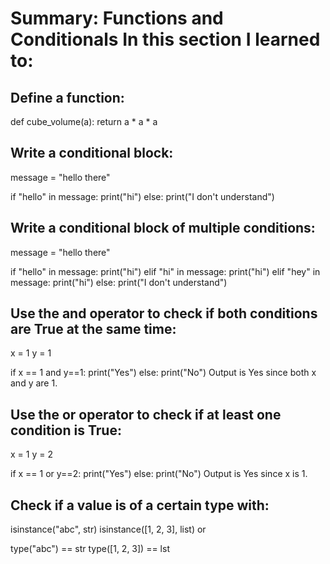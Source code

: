 # Summary: Functions and Conditionals In this section I learned to:

## Define a function:

def cube_volume(a):
    return a * a * a
## Write a conditional block:

message = "hello there"
 
if "hello" in message:
    print("hi")
else:
    print("I don't understand")
## Write a conditional block of multiple conditions:

message = "hello there"
 
if "hello" in message:
    print("hi")
elif "hi" in message:
    print("hi")
elif "hey" in message:
    print("hi")
else:
    print("I don't understand")
## Use the and operator to check if both conditions are True at the same time:

x = 1
y = 1
 
if x == 1 and y==1:
    print("Yes")
else:
    print("No")
Output is Yes since both x and y are 1.

## Use the or operator to check if at least one condition is True:

x = 1
y = 2
 
if x == 1 or y==2:
    print("Yes")
else:
    print("No")
Output is Yes since x is 1.

## Check if a value is of a certain type with:

isinstance("abc", str)
isinstance([1, 2, 3], list)
or

type("abc") == str
type([1, 2, 3]) == lst
